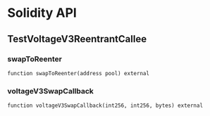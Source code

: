 # Solidity API

## TestVoltageV3ReentrantCallee

### swapToReenter

```solidity
function swapToReenter(address pool) external
```

### voltageV3SwapCallback

```solidity
function voltageV3SwapCallback(int256, int256, bytes) external
```

